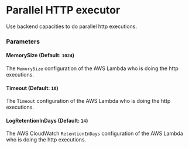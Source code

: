 # Parallel HTTP executor

Use backend capacities to do parallel http executions.

### Parameters

#### MemorySize (Default: `1024`)
The `MemorySize` configuration of the AWS Lambda who is doing the http executions.

#### Timeout (Default: `10`)
The `Timeout` configuration of the AWS Lambda who is doing the http executions.

#### LogRetentionInDays (Default: `14`)
The AWS CloudWatch `RetentionInDays` configuration of the AWS Lambda who is doing the http executions.
